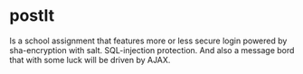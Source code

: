 # postIt
Is a school assignment that features more or less secure login powered by sha-encryption with salt. SQL-injection protection. And also a
message bord that with some luck will be driven by AJAX.
